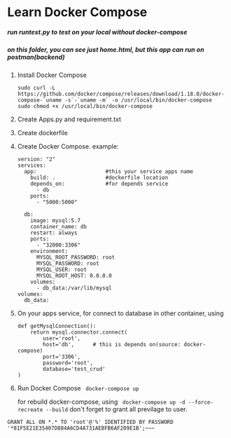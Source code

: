 # Learn Docker Compose

##### run runtest.py to test on your local without docker-compose
##### on this folder, you can see just home.html, but this app can run on postman(backend)

1. Install Docker Compose
    ~~~
    sudo curl -L https://github.com/docker/compose/releases/download/1.18.0/docker-compose-`uname -s`-`uname -m` -o /usr/local/bin/docker-compose
    sudo chmod +x /usr/local/bin/docker-compose

    ~~~
2. Create Apps.py and requirement.txt
3. Create dockerfile
4. Create Docker Compose.
   example:
    
    ~~~
    version: "2"
    services:
      app:                      #this your service apps name
        build: .                #dockerfile location
        depends_on:             #for depends service
          - db
        ports:
          - "5000:5000"
    
      db:
        image: mysql:5.7
        container_name: db
        restart: always
        ports:
          - "32000:3306"
        environment: 
          MYSQL_ROOT_PASSWORD: root
          MYSQL_PASSWORD: root
          MYSQL_USER: root
          MYSQL_ROOT_HOST: 0.0.0.0
        volumes:
          - db_data:/var/lib/mysql
    volumes: 
      db_data:
    ~~~  
   
4. On your apps service, for connect to database in other container, using
    ~~~
    def getMysqlConnection():
        return mysql.connector.connect(
            user='root', 
            host='db',      # this is depends on(source: docker-compose) 
            port='3306', 
            password='root', 
            database='test_crud'
    )
    ~~~
5. Run Docker Compose
    ``` docker-compose up```

    for rebuild docker-compose, using
    ``` docker-compose up -d --force-recreate --build```
    don't forget to grant all previlage to user.
~~~ SELECT User,authentication_string FROM mysql.user;
GRANT ALL ON *.* TO 'root'@'%' IDENTIFIED BY PASSWORD '*81F5E21E35407D884A6CD4A731AEBFB6AF209E1B';~~~